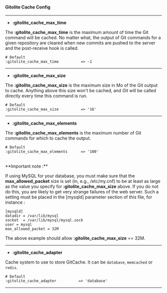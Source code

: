 #### Gitolite Cache Config
***

* **:gitolite_cache_max_time**

The **:gitolite_cache_max_time** is the maximum amount of time the Git command will be cached. No matter what, the output of Git commands for a given repository are cleared when new commits are pushed to the server and the post-receive hook is called.

    # Default
    :gitolite_cache_max_time          => -1

***

* **:gitolite_cache_max_size**

The **:gitolite_cache_max_size** is the maximum size in Mo of the Git output to cache. Anything above this size won't be cached, and Git will be called directly every time this command is run.

    # Default
    :gitolite_cache_max_size          => '16'

***

* **:gitolite_cache_max_elements**

The **:gitolite_cache_max_elements** is the maximum number of Git commands for which to cache the output.

    # Default
    :gitolite_cache_max_elements      => '100'


<br>
**Important note :**

If using MySQL for your database, you must make sure that the **max_allowed_packet** size is set (in, e.g., /etc/my.cnf) to be at least as large as the value you specify for **:gitolite_cache_max_size** above. If you do not do this, you are likely to get very strange failures of the web server. Such a setting must be placed in the [mysqld] parameter section of this file, for instance :


```
[mysqld]
datadir = /var/lib/mysql
socket  = /var/lib/mysql/mysql.sock
user = mysql
max_allowed_packet = 32M
```

The above example should allow **:gitolite_cache_max_size** == 32M.

***

* **:gitolite_cache_adapter**

Cache system to use to store GitCache. It can be ```database```, ```memcached``` or ```redis```.

    # Default
    :gitolite_cache_adapter          => 'database'

***
